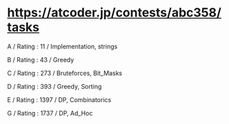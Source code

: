 # https://atcoder.jp/contests/abc358/tasks

A / Rating : $11$ / Implementation, strings

B / Rating : $43$ / Greedy

C / Rating : $273$ / Bruteforces, Bit_Masks

D / Rating : $393$ / Greedy, Sorting

E / Rating : $1397$ / DP, Combinatorics

G / Rating : $1737$ / DP, Ad_Hoc